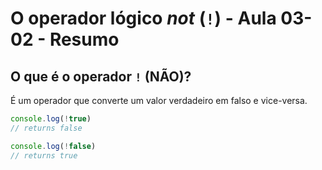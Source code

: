# O operador lógico ***not*** (`!`) - Aula 03-02 - Resumo

## O que é o operador `!` (NÃO)?

É um operador que converte um valor verdadeiro em falso e vice-versa.

```javascript
console.log(!true)
// returns false

console.log(!false)
// returns true
```